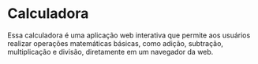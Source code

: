 # Calculadora

Essa calculadora é uma aplicação web interativa que permite aos usuários realizar operações matemáticas básicas, como adição, subtração, multiplicação e divisão, diretamente em um navegador da web.